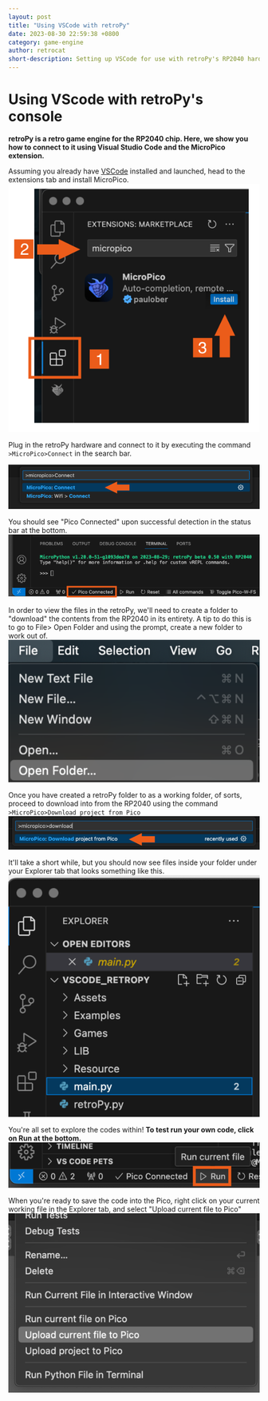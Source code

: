 ```yaml
---
layout: post
title: "Using VSCode with retroPy"
date: 2023-08-30 22:59:38 +0800
category: game-engine
author: retrocat
short-description: Setting up VSCode for use with retroPy's RP2040 hardware
---
```



# Using VScode with retroPy's console

  

**retroPy is a retro game engine for the RP2040 chip. Here, we show you how to connect to it using Visual Studio Code and the MicroPico extension.**

  
Assuming you already have [VSCode](https://code.visualstudio.com/download) installed and launched, head to the extensions tab and install MicroPico.
![VSCode MicroPico extension](https://raw.githubusercontent.com/respawnin/retropy-docs/main/assets/basics/VSCode_Install_MicroPico.png)

Plug in the retroPy hardware and connect to it by executing the command  `>MicroPico>Connect` in the search bar.

![VSCode MicroPico retroPy connect](https://raw.githubusercontent.com/respawnin/retropy-docs/main/assets/basics/VSCode_pico_connect.png)

You should see "Pico Connected" upon successful detection in the status bar at the bottom.
![VSCode retroPy connected](https://raw.githubusercontent.com/respawnin/retropy-docs/main/assets/basics/VSCode_retroPy_Connected.png)

In order to view the files in the retroPy, we'll need to create a folder to "download" the contents from the RP2040 in its entirety.
A tip to do this is to go to File> Open Folder and using the prompt, create a new folder to work out of. 
![VSCode retroPy create folder](https://raw.githubusercontent.com/respawnin/retropy-docs/main/assets/basics/VSCode_Folder.png)

Once you have created a retroPy folder to as a working folder, of sorts, proceed to download into from the RP2040 using the command `>MicroPico>Download project from Pico`
![VSCode - Download contents of retroPy into working folder](https://raw.githubusercontent.com/respawnin/retropy-docs/main/assets/basics/VSCode_pico_download.png)

It'll take a short while, but you should now see files inside your folder under your Explorer tab that looks something like this.
![VSCode - retroPy file explorer](https://raw.githubusercontent.com/respawnin/retropy-docs/main/assets/basics/VSCode_retroPy_Code.png)

You're all set to explore the codes within! 
**To test run your own code, click on Run at the bottom.**
![VSCode MicroPico Run](https://raw.githubusercontent.com/respawnin/retropy-docs/main/assets/basics/VSCode_pico_run.png)

When you're ready to save the code into the Pico, right click on your current working file in the Explorer tab, and select "Upload current file to Pico"
![VSCode Upload file to retroPy](https://raw.githubusercontent.com/respawnin/retropy-docs/main/assets/basics/VSCode_Upload_to_pico.png)





